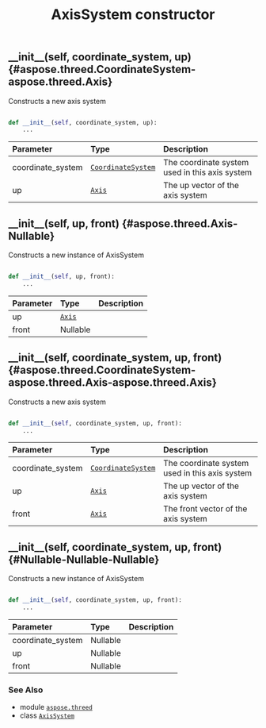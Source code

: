 ﻿---
title: AxisSystem constructor
second_title: Aspose.3D for Python via .NET API References
description: 
type: docs
weight: 10
url: /python-net/aspose.threed/axissystem/__init__/
is_root: false
---

## \_\_init\_\_(self, coordinate_system, up) {#aspose.threed.CoordinateSystem-aspose.threed.Axis}

Constructs a new axis system



```python

def __init__(self, coordinate_system, up):
    ...
```


| Parameter | Type | Description |
| :- | :- | :- |
| coordinate_system | [`CoordinateSystem`](/3d/python-net/aspose.threed/coordinatesystem) | The coordinate system used in this axis system |
| up | [`Axis`](/3d/python-net/aspose.threed/axis) | The up vector of the axis system |


## \_\_init\_\_(self, up, front) {#aspose.threed.Axis-Nullable<Axis>}

Constructs a new instance of AxisSystem



```python

def __init__(self, up, front):
    ...
```


| Parameter | Type | Description |
| :- | :- | :- |
| up | [`Axis`](/3d/python-net/aspose.threed/axis) |  |
| front | Nullable<Axis> |  |


## \_\_init\_\_(self, coordinate_system, up, front) {#aspose.threed.CoordinateSystem-aspose.threed.Axis-aspose.threed.Axis}

Constructs a new axis system



```python

def __init__(self, coordinate_system, up, front):
    ...
```


| Parameter | Type | Description |
| :- | :- | :- |
| coordinate_system | [`CoordinateSystem`](/3d/python-net/aspose.threed/coordinatesystem) | The coordinate system used in this axis system |
| up | [`Axis`](/3d/python-net/aspose.threed/axis) | The up vector of the axis system |
| front | [`Axis`](/3d/python-net/aspose.threed/axis) | The front vector of the axis system |


## \_\_init\_\_(self, coordinate_system, up, front) {#Nullable<CoordinateSystem>-Nullable<Axis>-Nullable<Axis>}

Constructs a new instance of AxisSystem



```python

def __init__(self, coordinate_system, up, front):
    ...
```


| Parameter | Type | Description |
| :- | :- | :- |
| coordinate_system | Nullable<CoordinateSystem> |  |
| up | Nullable<Axis> |  |
| front | Nullable<Axis> |  |



### See Also
* module [`aspose.threed`](../../)
* class [`AxisSystem`](/3d/python-net/aspose.threed/axissystem)
